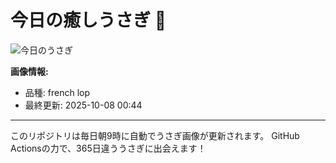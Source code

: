 # 今日の癒しうさぎ 🐰

![今日のうさぎ](https://firebasestorage.googleapis.com/v0/b/rabbitdb-9370d.appspot.com/o/rabbits%2Ff26f647d?alt=media&token=a0bcc070-6662-4674-9e55-677a5ff3a816)

**画像情報:**
- 品種: french lop
- 最終更新: 2025-10-08 00:44

---

このリポジトリは毎日朝9時に自動でうさぎ画像が更新されます。
GitHub Actionsの力で、365日違ううさぎに出会えます！
